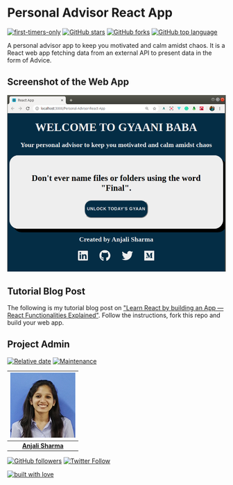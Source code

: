 # Personal Advisor React App

[![first-timers-only](https://img.shields.io/badge/first--timers--only-friendly-tomato.svg?style=flat&logo=git)](https://github.com/AnjaliSharma1234/Personal-Advisor-React-App/issues) [![GitHub stars](https://img.shields.io/github/stars/AnjaliSharma1234/Personal-Advisor-React-App.svg?logo=github)](https://github.com/AnjaliSharma1234/Personal-Advisor-React-App/stargazers) [![GitHub forks](https://img.shields.io/github/forks/AnjaliSharma1234/Personal-Advisor-React-App.svg?logo=github&color=teal)](https://github.com/AnjaliSharma1234/Personal-Advisor-React-App/network) [![GitHub top language](https://img.shields.io/github/languages/top/AnjaliSharma1234/Personal-Advisor-React-App?color=yellow&logo=javascript)](https://github.com/AnjaliSharma1234/Personal-Advisor-React-App)

A personal advisor app to keep you motivated and calm amidst chaos. It is a React web app fetching data from an external API to present data in the form of Advice.

## Screenshot of the Web App

![](images/webapp.png)


## Tutorial Blog Post

The following is my tutorial blog post on ["Learn React by building an App — React Functionalities Explained"](https://medium.com/mobile-web-dev/learn-react-by-building-a-to-do-app-react-functionalities-explained-74f466e9396). Follow the instructions, fork this repo and build your web app.

## Project Admin

[![Relative date](https://img.shields.io/date/1577392258?color=important&label=started&logo=github)](https://github.com/AnjaliSharma1234/) [![Maintenance](https://img.shields.io/maintenance/yes/2020?color=green&logo=github)](https://github.com/AnjaliSharma1234/)

| ![](images/anjali-sharma.png) |
| :----------------------------------------------------------: |
| **[Anjali Sharma](https://www.linkedin.com/in/anjalisharmaaa/)**  |

[![GitHub followers](https://img.shields.io/github/followers/AnjaliSharma1234.svg?label=Follow%20@AnjaliSharma1234&style=social)](https://github.com/AnjaliSharma1234/) [![Twitter Follow](https://img.shields.io/twitter/follow/AnjaliiSharmaaa?style=social)](https://twitter.com/AnjaliiSharmaaa) 

[![built with love](https://forthebadge.com/images/badges/built-with-love.svg)](https://github.com/AnjaliSharma1234/)
